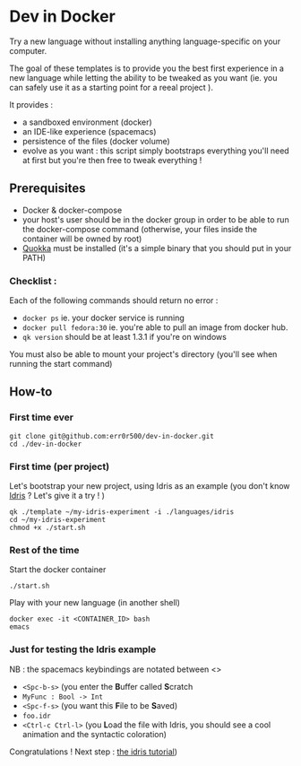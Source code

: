 # Dev in Docker

Try a new language without installing anything language-specific on your computer.

The goal of these templates is to provide you the best first experience in a new language while letting the ability to be tweaked as you want (ie. you can safely use it as a starting point for a reeal project ).

It provides :
- a sandboxed environment (docker)
- an IDE-like experience (spacemacs)
- persistence of the files (docker volume)
- evolve as you want : this script simply bootstraps everything you'll need at first but you're then free to tweak everything !

## Prerequisites
- Docker & docker-compose
- your host's user should be in the docker group in order to be able to run the docker-compose command (otherwise, your files inside the container will be owned by root)
- [Quokka](https://github.com/Depado/quokka/releases) must be installed (it's a simple binary that you should put in your PATH)

### Checklist : 
Each of the following commands should return no error :

- `docker ps` ie. your docker service is running
- `docker pull fedora:30` ie. you're able to pull an image from docker hub.
- `qk version` should be at least 1.3.1 if you're on windows

You must also be able to mount your project's directory (you'll see when running the start command)

## How-to

### First time ever

```
git clone git@github.com:err0r500/dev-in-docker.git
cd ./dev-in-docker
```

### First time (per project)

Let's bootstrap your new project, using Idris as an example (you don't know [Idris](https://www.idris-lang.org/) ? Let's give it a try ! ) 
```
qk ./template ~/my-idris-experiment -i ./languages/idris
cd ~/my-idris-experiment
chmod +x ./start.sh
```
### Rest of the time


Start the docker container
```
./start.sh
```

Play with your new language (in another shell)
```
docker exec -it <CONTAINER_ID> bash
emacs
```

### Just for testing the Idris example

NB : the spacemacs keybindings are notated between <>

- `<Spc-b-s>` (you enter the **B**uffer called **S**cratch
- `MyFunc : Bool -> Int`
- `<Spc-f-s>` (you want this **F**ile to be **S**aved)
- `foo.idr`
- `<Ctrl-c Ctrl-l>` (you **L**oad the file with Idris, you should see a cool animation and the syntactic coloration)

Congratulations ! Next step : [the idris tutorial](http://docs.idris-lang.org/en/latest/tutorial/index.html#tutorial-index))
